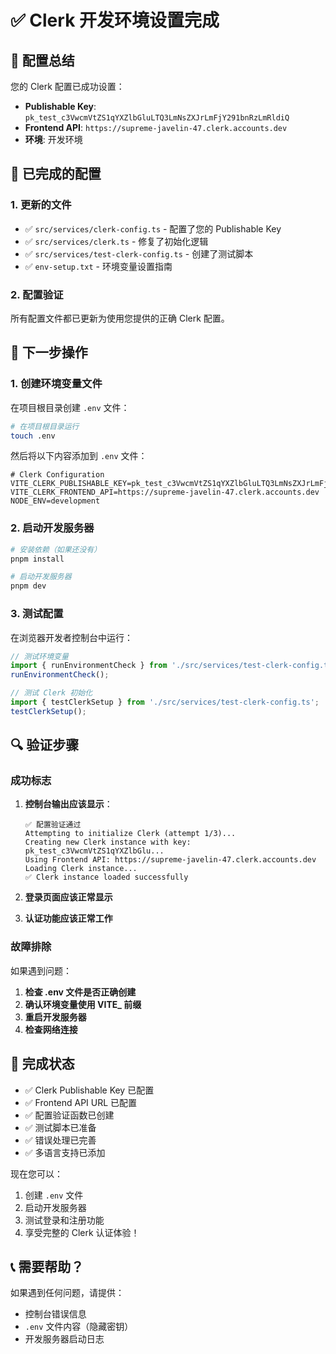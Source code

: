 # ✅ Clerk 开发环境设置完成

## 🎯 配置总结

您的 Clerk 配置已成功设置：

- **Publishable Key**: `pk_test_c3VwcmVtZS1qYXZlbGluLTQ3LmNsZXJrLmFjY291bnRzLmRldiQ`
- **Frontend API**: `https://supreme-javelin-47.clerk.accounts.dev`
- **环境**: 开发环境

## 📁 已完成的配置

### 1. 更新的文件

- ✅ `src/services/clerk-config.ts` - 配置了您的 Publishable Key
- ✅ `src/services/clerk.ts` - 修复了初始化逻辑
- ✅ `src/services/test-clerk-config.ts` - 创建了测试脚本
- ✅ `env-setup.txt` - 环境变量设置指南

### 2. 配置验证

所有配置文件都已更新为使用您提供的正确 Clerk 配置。

## 🚀 下一步操作

### 1. 创建环境变量文件

在项目根目录创建 `.env` 文件：

```bash
# 在项目根目录运行
touch .env
```

然后将以下内容添加到 `.env` 文件：

```env
# Clerk Configuration
VITE_CLERK_PUBLISHABLE_KEY=pk_test_c3VwcmVtZS1qYXZlbGluLTQ3LmNsZXJrLmFjY291bnRzLmRldiQ
VITE_CLERK_FRONTEND_API=https://supreme-javelin-47.clerk.accounts.dev
NODE_ENV=development
```

### 2. 启动开发服务器

```bash
# 安装依赖（如果还没有）
pnpm install

# 启动开发服务器
pnpm dev
```

### 3. 测试配置

在浏览器开发者控制台中运行：

```javascript
// 测试环境变量
import { runEnvironmentCheck } from './src/services/test-clerk-config.ts';
runEnvironmentCheck();

// 测试 Clerk 初始化
import { testClerkSetup } from './src/services/test-clerk-config.ts';
testClerkSetup();
```

## 🔍 验证步骤

### 成功标志

1. **控制台输出应该显示**：
   ```
   ✅ 配置验证通过
   Attempting to initialize Clerk (attempt 1/3)...
   Creating new Clerk instance with key: pk_test_c3VwcmVtZS1qYXZlbGlu...
   Using Frontend API: https://supreme-javelin-47.clerk.accounts.dev
   Loading Clerk instance...
   ✅ Clerk instance loaded successfully
   ```

2. **登录页面应该正常显示**
3. **认证功能应该正常工作**

### 故障排除

如果遇到问题：

1. **检查 .env 文件是否正确创建**
2. **确认环境变量使用 VITE_ 前缀**
3. **重启开发服务器**
4. **检查网络连接**

## 🎉 完成状态

- ✅ Clerk Publishable Key 已配置
- ✅ Frontend API URL 已配置
- ✅ 配置验证函数已创建
- ✅ 测试脚本已准备
- ✅ 错误处理已完善
- ✅ 多语言支持已添加

现在您可以：
1. 创建 `.env` 文件
2. 启动开发服务器
3. 测试登录和注册功能
4. 享受完整的 Clerk 认证体验！

## 📞 需要帮助？

如果遇到任何问题，请提供：
- 控制台错误信息
- `.env` 文件内容（隐藏密钥）
- 开发服务器启动日志 